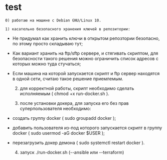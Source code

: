 
# test

	0) работаю на машине с Debian GNU/Linux 10.

	1) касательно безопасного хранения ключей в репозитории:

- Не придумал как хранить ключи в открытом репозтории безопасно, по этому просто складываю тут;
- Как вариант хранить на ftp/sftp сервере, и стягивать скриптом, для безопасности такого решения можно ограничить список адресов с которых можно туда стучаться;
- Если машина на которой запускается скрипт и ftp сервер находятся в одной сети, считаю такое решение приемлемым.

	2) для корректной работы, скрипт необходимо сделать исполняемым ( chmod +x run-docker.sh ).

	3) после установки докера, для запуска его без прав суперпользователя необходимо:

- создать группу docker ( sudo groupadd docker );
- добавить пользователя из-под которого запускается скрипт в группу docker ( sudo usermod -aG docker $USER );
- перезагрузить докер демона ( sudo systemctl restart docker ).

	4) запуск ./run-docker.sh (--ansible или --terraform)